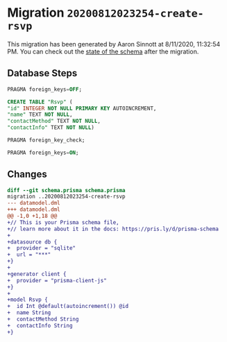 # Migration `20200812023254-create-rsvp`

This migration has been generated by Aaron Sinnott at 8/11/2020, 11:32:54 PM.
You can check out the [state of the schema](./schema.prisma) after the migration.

## Database Steps

```sql
PRAGMA foreign_keys=OFF;

CREATE TABLE "Rsvp" (
"id" INTEGER NOT NULL PRIMARY KEY AUTOINCREMENT,
"name" TEXT NOT NULL,
"contactMethod" TEXT NOT NULL,
"contactInfo" TEXT NOT NULL)

PRAGMA foreign_key_check;

PRAGMA foreign_keys=ON;
```

## Changes

```diff
diff --git schema.prisma schema.prisma
migration ..20200812023254-create-rsvp
--- datamodel.dml
+++ datamodel.dml
@@ -1,0 +1,18 @@
+// This is your Prisma schema file,
+// learn more about it in the docs: https://pris.ly/d/prisma-schema
+
+datasource db {
+  provider = "sqlite"
+  url = "***"
+}
+
+generator client {
+  provider = "prisma-client-js"
+}
+
+model Rsvp {
+  id Int @default(autoincrement()) @id
+  name String
+  contactMethod String
+  contactInfo String
+}
```


